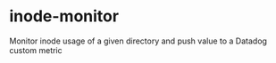# inode-monitor

Monitor inode usage of a given directory and push value to a Datadog custom metric
